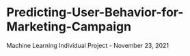 # Predicting-User-Behavior-for-Marketing-Campaign
Machine Learning Individual Project - November 23, 2021

